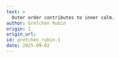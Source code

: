 ```yaml
---
text: >
  Outer order contributes to inner calm.
author: Gretchen Rubin
origin: 1
origin_url:
id: gretchen_rubin-1
date: 2025-09-02 
---
```


